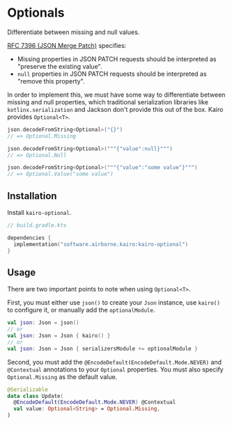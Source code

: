 # Optionals

Differentiate between missing and null values.

[RFC 7396 (JSON Merge Patch)](https://datatracker.ietf.org/doc/html/rfc7396)
specifies:

- Missing properties in JSON PATCH requests
  should be interpreted as "preserve the existing value".
- `null` properties in JSON PATCH requests
  should be interpreted as "remove this property".

In order to implement this, we must have some way to differentiate between missing and null properties,
which traditional serialization libraries like `kotlinx.serialization` and Jackson don't provide this out of the box.
Kairo provides `Optional<T>`.

```kotlin
json.decodeFromString<Optional>("{}")
// => Optional.Missing

json.decodeFromString<Optional>("""{"value":null}""")
// => Optional.Null

json.decodeFromString<Optional>("""{"value":"some value"}""")
// => Optional.Value("some value")
```

## Installation

Install `kairo-optional`.

```kotlin
// build.gradle.kts

dependencies {
  implementation("software.airborne.kairo:kairo-optional")
}
```

## Usage

There are two important points to note when using `Optional<T>`.

First, you must either use `json()` to create your `Json` instance,
use `kairo()` to configure it,
or manually add the `optionalModule`.

```kotlin
val json: Json = json()
// or
val json: Json = Json { kairo() }
// or
val json: Json = Json { serializersModule += optionalModule }
```

Second, you must add the `@EncodeDefault(EncodeDefault.Mode.NEVER)` and `@Contextual` annotations
to your `Optional` properties.
You must also specify `Optional.Missing` as the default value.

```kotlin
@Serializable
data class Update(
  @EncodeDefault(EncodeDefault.Mode.NEVER) @Contextual
  val value: Optional<String> = Optional.Missing,
)
```
